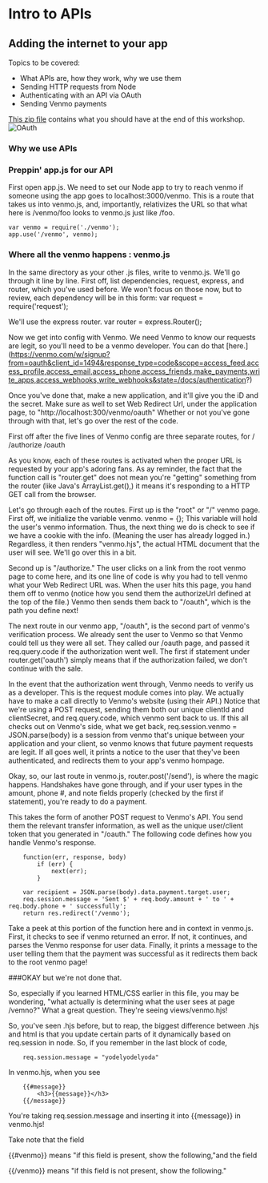 Intro to APIs <a id="api-section"></a>
=============
Adding the internet to your app
-------------------------------

Topics to be covered:

- What APIs are, how they work, why we use them
- Sending HTTP requests from Node
- Authenticating with an API via OAuth
- Sending Venmo payments

[This zip file](assets/files/ws3.zip) contains what you should have at the end of this workshop. 
![OAuth](assets/img/ws3.jpg)

### Why we use APIs


### Preppin' app.js for our API
First open app.js. We need to set our Node app to try to reach venmo if someone using the app goes to localhost:3000/venmo. This is a route that takes us into venmo.js, and, importantly, relativizes the URL so that what here is /venmo/foo looks to venmo.js just like /foo.

	var venmo = require('./venmo');
	app.use('/venmo', venmo);

### Where all the venmo happens : venmo.js
In the same directory as your other .js files, write to venmo.js. We'll go through it line by line. First off, list dependencies, request, express, and router, which you've used before. We won't focus on those now, but to review, each dependency will be in this form: 
	var request = require('request');
	
We'll use the express router.
	var router = express.Router();

Now we get into config with Venmo. We need Venmo to know our requests are legit, so you'll need to be a venmo developer. You can do that [here.] (https://venmo.com/w/signup?from=oauth&client_id=1494&response_type=code&scope=access_feed,access_profile,access_email,access_phone,access_friends,make_payments,write_apps,access_webhooks,write_webhooks&state=/docs/authentication?) 

Once you've done that, make a new application, and it'll give you the iD and the secret. Make sure as well to set Web Redirect Url, under the application page, to "http://localhost:300/venmo/oauth" Whether or not you've gone through with that, let's go over the rest of the code.

First off after the five lines of Venmo config are three separate routes, for
        /
		/authorize
		/oauth
 
As you know, each of these routes is activated when the proper URL is requested by your app's adoring fans. As ay reminder, the fact that the function call is "router.get" does not mean you're "getting" something from the router (like Java's ArrayList.get(),) it means it's responding to a HTTP GET call from the browser.

Let's go through each of the routes. First up is the "root" or "/" venmo page. 
	First off, we initialize the variable venmo.
		venmo = {};
	This variable will hold the user's venmo information. Thus, the next thing we do is check to see if we have a cookie with the info. (Meaning the user has already logged in.)
	Regardless, it then renders "venmo.hjs", the actual HTML document that the user will see. We'll go over this in a bit.
		
Second up is "/authorize." The user clicks on a link from the root venmo page to come here, and its one line of code is why you had to tell venmo what your Web Redirect URL was. When the user hits this page, you hand them off to venmo (notice how you send them the authorizeUrl defined at the top of the file.) Venmo then sends them back to "/oauth", which is the path you define next!

The next route in our venmo app, "/oauth", is the second part of venmo's verification process. 
We already sent the user to Venmo so that Venmo could tell us they were all set. They called our /oauth page, and passed it req.query.code if the authorization went well. The first if statement under router.get('oauth') simply means that if the authorization failed, we don't continue with the sale.

In the event that the authorization went through, Venmo needs to verify us as a developer. This is the request module comes into play. We actually have to make a call directly to Venmo's website (using their API.) Notice that we're using a POST request, sending them both our unique clientId and clientSecret, and req.query.code, which venmo sent back to us. If this all checks out on Venmo's side, what we get back,
		req.session.venmo = JSON.parse(body)
is a session from venmo that's unique between your application and your client, so venmo knows that future payment requests are legit. If all goes well, it prints a notice to the user that they've been authenticated, and redirects them to your app's venmo hompage.

Okay, so, our last route in venmo.js, router.post('/send'), is where the magic happens. Handshakes have gone through, and if your user types in the amount, phone #, and note fields properly (checked by the first if statement), you're ready to do a payment.

This takes the form of another POST request to Venmo's API. You send them the relevant transfer information, as well as the unique user/client token that you generated in "/oauth." The following code defines how you handle Venmo's response.

		function(err, response, body) 
			if (err) {
				next(err);
			}

		var recipient = JSON.parse(body).data.payment.target.user;
		req.session.message = 'Sent $' + req.body.amount + ' to ' + req.body.phone + ' successfully';
		return res.redirect('/venmo');

Take a peek at this portion of the function here and in context in venmo.js. First, it checks to see if venmo returned an error. If not, it continues, and parses the Venmo response for user data. Finally, it prints a message to the user telling them that the payment was successful as it redirects them back to the root venmo page!

###OKAY but we're not done that.

So, especially if you learned HTML/CSS earlier in this file, you may be wondering, "what actually is determining what the user sees at page /vemno?" What a great question. They're seeing views/venmo.hjs!

So, you've seen .hjs before, but to reap, the biggest difference between .hjs and html is that you update certain parts of it dynamically based on req.session in node. So, if you remember in the last block of code,
	
		req.session.message = "yodelyodelyoda"

In venmo.hjs, when you see

		{{#message}}
			<h3>{{message}}</h3>
		{{/message}}

You're taking req.session.message and inserting it into {{message}} in venmo.hjs!

Take note that the field

{{#venmo}} means "if this field is present, show the following,"and the field

{{/venmo}} means "if this field is not present, show the following."


	

